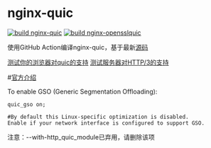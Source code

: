 # nginx-quic
[![build nginx-quic](https://github.com/Funny-T/nginx-quic/actions/workflows/build.yml/badge.svg)](https://github.com/Funny-T/nginx-quic/actions/workflows/build.yml)
[![build nginx-opensslquic](https://github.com/Funny-T/nginx-quic/actions/workflows/openssl.yml/badge.svg)](https://github.com/Funny-T/nginx-quic/actions/workflows/openssl.yml)


使用GitHub Action编译nginx-quic，基于最新[源码](https://hg.nginx.org/nginx-quic)

[测试你的浏览器对quic的支持](https://quic.nginx.org/quic.html)
[测试服务器对HTTP/3的支持](https://http3check.net)

#[官方介绍](https://quic.nginx.org/readme.html)


To enable GSO (Generic Segmentation Offloading):

    quic_gso on;

    #By default this Linux-specific optimization is disabled.
    Enable if your network interface is configured to support GSO.

注意：--with-http_quic_module已弃用，请删除该项
